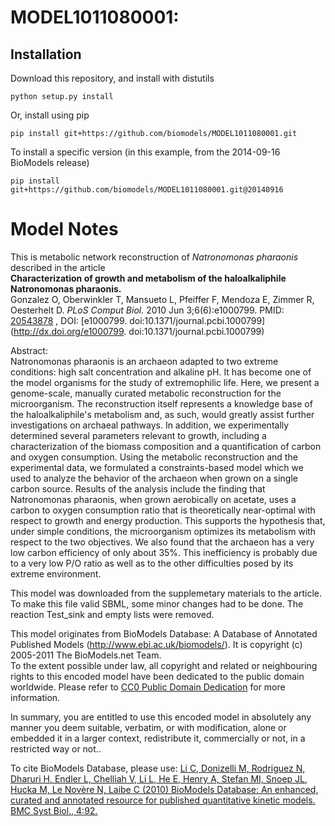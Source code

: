 # MODEL1011080001: 

## Installation

Download this repository, and install with distutils

`python setup.py install`

Or, install using pip

`pip install git+https://github.com/biomodels/MODEL1011080001.git`

To install a specific version (in this example, from the 2014-09-16 BioModels release)

`pip install git+https://github.com/biomodels/MODEL1011080001.git@20140916`


# Model Notes


This is metabolic network reconstruction of _Natronomonas pharaonis_ described
in the article  
**Characterization of growth and metabolism of the haloalkaliphile Natronomonas pharaonis.**   
Gonzalez O, Oberwinkler T, Mansueto L, Pfeiffer F, Mendoza E, Zimmer R,
Oesterhelt D. _PLoS Comput Biol._ 2010 Jun 3;6(6):e1000799. PMID:
[20543878](http://www.ncbi.nlm.nih.gov/pubmed/20543878) , DOI: [e1000799.
doi:10.1371/journal.pcbi.1000799](http://dx.doi.org/e1000799.
doi:10.1371/journal.pcbi.1000799)

Abstract:  
Natronomonas pharaonis is an archaeon adapted to two extreme conditions: high
salt concentration and alkaline pH. It has become one of the model organisms
for the study of extremophilic life. Here, we present a genome-scale, manually
curated metabolic reconstruction for the microorganism. The reconstruction
itself represents a knowledge base of the haloalkaliphile's metabolism and, as
such, would greatly assist further investigations on archaeal pathways. In
addition, we experimentally determined several parameters relevant to growth,
including a characterization of the biomass composition and a quantification
of carbon and oxygen consumption. Using the metabolic reconstruction and the
experimental data, we formulated a constraints-based model which we used to
analyze the behavior of the archaeon when grown on a single carbon source.
Results of the analysis include the finding that Natronomonas pharaonis, when
grown aerobically on acetate, uses a carbon to oxygen consumption ratio that
is theoretically near-optimal with respect to growth and energy production.
This supports the hypothesis that, under simple conditions, the microorganism
optimizes its metabolism with respect to the two objectives. We also found
that the archaeon has a very low carbon efficiency of only about 35%. This
inefficiency is probably due to a very low P/O ratio as well as to the other
difficulties posed by its extreme environment.

This model was downloaded from the supplemetary materials to the article. To
make this file valid SBML, some minor changes had to be done. The reaction
Test_sink and empty lists were removed.

This model originates from BioModels Database: A Database of Annotated
Published Models (http://www.ebi.ac.uk/biomodels/). It is copyright (c)
2005-2011 The BioModels.net Team.  
To the extent possible under law, all copyright and related or neighbouring
rights to this encoded model have been dedicated to the public domain
worldwide. Please refer to [CC0 Public Domain
Dedication](http://creativecommons.org/publicdomain/zero/1.0/) for more
information.

In summary, you are entitled to use this encoded model in absolutely any
manner you deem suitable, verbatim, or with modification, alone or embedded it
in a larger context, redistribute it, commercially or not, in a restricted way
or not..  
  
To cite BioModels Database, please use: [Li C, Donizelli M, Rodriguez N,
Dharuri H, Endler L, Chelliah V, Li L, He E, Henry A, Stefan MI, Snoep JL,
Hucka M, Le Novère N, Laibe C (2010) BioModels Database: An enhanced, curated
and annotated resource for published quantitative kinetic models. BMC Syst
Biol., 4:92.](http://www.ncbi.nlm.nih.gov/pubmed/20587024)


